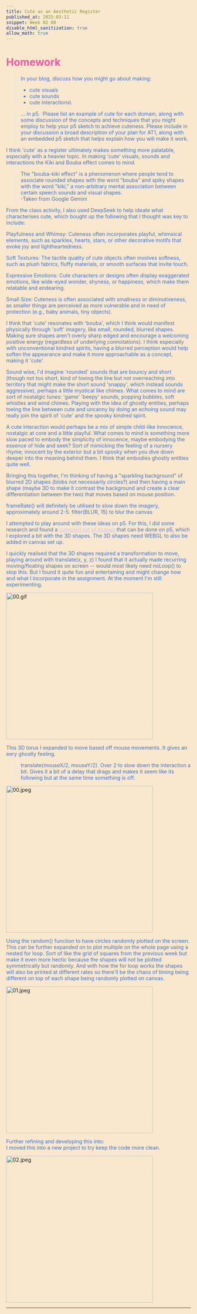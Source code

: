 ```yaml
---
title: Cute as an Aesthetic Register
published_at: 2025-03-11
snippet: Week 02 00
disable_html_sanitization: true
allow_math: true
---
```


<style>
    .markdown-body {background-color:#F9E8CE;}
  html {background-color:#F9E8CE;}
  h1 {color:#F356A7;}
  h3, h4 {color:#F27794;}
  p, pre, ul {color:#3A6FD7}
  a {color:#C7C3FC}
</style>

# Homework

> In your blog, discuss how you might go about making:
>
> - cute visuals
> - cute sounds
> - cute interactions\

> ... in p5.  Please list an example of cute for each domain, along with some discussion of the concepts and techniques that you might employ to help your p5 sketch to achieve cuteness.
> Please include in your discussion a broad description of your plan for AT1, along with an embedded p5 sketch that helps explain how you will make it work.

I think 'cute' as a register ultimately makes something more palatable, especially with a heavier topic. In making 'cute' visuals, sounds and interactions the Kiki and Bouba effect comes to mind.

> The "bouba-kiki effect" is a phenomenon where people tend to associate rounded shapes with the word "bouba" and spiky shapes with the word "kiki," a non-arbitrary mental association between certain speech sounds and visual shapes.\
> -Taken from Google Gemini

From the class activity, I also used DeepSeek to help ideate what characterises cute, which bought up the following that I thought was key to include:

Playfulness and Whimsy:
Cuteness often incorporates playful, whimsical elements, such as sparkles, hearts, stars, or other decorative motifs that evoke joy and lightheartedness.

Soft Textures:
The tactile quality of cute objects often involves softness, such as plush fabrics, fluffy materials, or smooth surfaces that invite touch.

Expressive Emotions:
Cute characters or designs often display exaggerated emotions, like wide-eyed wonder, shyness, or happiness, which make them relatable and endearing.

Small Size:
Cuteness is often associated with smallness or diminutiveness, as smaller things are perceived as more vulnerable and in need of protection (e.g., baby animals, tiny objects).

I think that 'cute' resonates with 'bouba', which I think would manifest physically through 'soft' imagery, like small, rounded, blurred shapes. Making sure shapes aren't overly sharp edged and encourage a welcoming positive energy (regardless of underlying connotations). I think especially with unconventional kindred spirits, having a blurred perception would help soften the appearance and make it more approachable as a concept, making it 'cute'.

Sound wise, I'd imagine 'rounded' sounds that are bouncy and short (though not too short, kind of toeing the line but not overreaching into territory that might make the short sound 'snappy', which instead sounds aggressive), perhaps a little mystical like chimes. What comes to mind are sort of nostalgic tunes: 'game' 'beepy' sounds, popping bubbles, soft whistles and wind chimes. Playing with the idea of ghostly entities, perhaps toeing the line between cute and uncanny by doing an echoing sound may really join the spirit of 'cute' and the spooky kindred spirit.

A cute interaction would perhaps be a mix of simple child-like innocence, nostalgic at core and a little playful. What comes to mind is something more slow paced to embody the simplicity of innocence, maybe embodying the essence of hide and seek? Sort of mimicking the feeling of a nursery rhyme; innocent by the exterior but a bit spooky when you dive down deeper into the meaning behind them. I think that embodies ghostly entities quite well.

Bringing this together, I'm thinking of having a "sparkling background" of blurred 2D shapes (blobs not necessarily circles?) and then having a main shape (maybe 3D to make it contrast the background and create a clear differentiation between the two) that moves based on mouse position.

frameRate() will definitely be utilised to slow down the imagery, approximately around 2-5.
filter(BLUR, 15) to blur the canvas

I attempted to play around with these ideas on p5. For this, I did some research and found a [compiled list of shapes](https://www.geeksforgeeks.org/p5-js-shape-complete-reference/) that can be done on p5, which I explored a bit with the 3D shapes. The 3D shapes need WEBGL to also be added in canvas set up.

I quickly realised that the 3D shapes required a transformation to move, playing around with translate(x, y, z) I found that it actually made recurring moving/floating shapes on screen -- would most likely need noLoop() to stop this. But I found it quite fun and entertaining and might change how and what I incorporate in the assignment. At the moment I'm still experimenting.

<img src="/W02/00.gif" alt="00.gif" width="400"/>

This 3D torus I expanded to move based off mouse movements. It gives an eery ghostly feeling.

> translate(mouseX/2, mouseY/2). Over 2 to slow down the interaction a bit. Gives it a bit of a delay that drags and makes it seem like its following but at the same time something is off.

<img src="/W02/00.jpeg" alt="00.jpeg" width="400"/>

Using the random() function to have circles randomly plotted on the screen. This can be further expanded on to plot multiple on the whole page using a nested for loop. Sort of like the grid of squares from the previous week but make it even more hectic because the shapes will not be plotted symmetrically but randomly. And with how the for loop works the shapes will also be printed at different rates so there'll be the chaos of timing being different on top of each shape being randomly plotted on canvas.

<img src="/W02/01.jpeg" alt="01.jpeg" width="400"/>

Further refining and developing this into:\
I moved this into a new project to try keep the code more clean.

<img src="/W02/02.jpeg" alt="02.jpeg" width="400"/>

---

